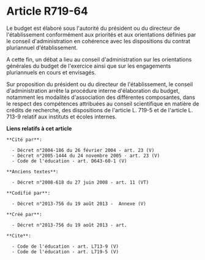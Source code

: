 # Article R719-64

Le budget est élaboré sous l'autorité du président ou du directeur de l'établissement conformément aux priorités et aux
orientations définies par le conseil d'administration en cohérence avec les dispositions du contrat pluriannuel
d'établissement. 

A cette fin, un débat a lieu au conseil d'administration sur les orientations générales du budget de l'exercice ainsi que sur
les engagements pluriannuels en cours et envisagés. 

Sur proposition du président ou du directeur de l'établissement, le conseil d'administration arrête la procédure interne
d'élaboration du budget, notamment les modalités d'association des différentes composantes, dans le respect des compétences
attribuées au conseil scientifique en matière de crédits de recherche, des dispositions de l'article L. 719-5 et de l'article
L. 713-9 relatif aux instituts et écoles internes.

**Liens relatifs à cet article**

	**Cité par**:

	  - Décret n°2004-186 du 26 février 2004 - art. 23 (V)
	  - Décret n°2005-1444 du 24 novembre 2005 - art. 23 (V)
	  - Code de l'éducation - art. D643-60-1 (V)

	**Anciens textes**:

	  - Décret n°2008-618 du 27 juin 2008 - art. 11 (VT)

	**Codifié par**:

	  - Décret n°2013-756 du 19 août 2013 -  Annexe (V)

	**Créé par**:

	  - Décret n°2013-756 du 19 août 2013 - art.

	**Cite**:

	  - Code de l'éducation - art. L713-9 (V)
	  - Code de l'éducation - art. L719-5 (V)
